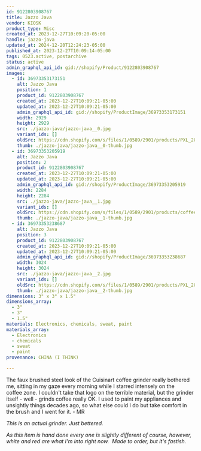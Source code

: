 ```yaml
---
id: 9122803908767
title: Jazzo Java
vendor: KIOSK
product_type: Misc
created_at: 2023-12-27T10:09:20-05:00
handle: jazzo-java
updated_at: 2024-12-20T12:24:23-05:00
published_at: 2023-12-27T10:09:14-05:00
tags: 0523.active, postarchive
status: active
admin_graphql_api_id: gid://shopify/Product/9122803908767
images:
  - id: 36973353173151
    alt: Jazzo Java
    position: 1
    product_id: 9122803908767
    created_at: 2023-12-27T10:09:21-05:00
    updated_at: 2023-12-27T10:09:21-05:00
    admin_graphql_api_id: gid://shopify/ProductImage/36973353173151
    width: 2929
    height: 2929
    src: ./jazzo-java/jazzo-java__0.jpg
    variant_ids: []
    oldSrc: https://cdn.shopify.com/s/files/1/0589/2901/products/PXL_20221209_134546187.jpg?v=1703689760
    thumb: ./jazzo-java/jazzo-java__0-thumb.jpg
  - id: 36973353205919
    alt: Jazzo Java
    position: 2
    product_id: 9122803908767
    created_at: 2023-12-27T10:09:21-05:00
    updated_at: 2023-12-27T10:09:21-05:00
    admin_graphql_api_id: gid://shopify/ProductImage/36973353205919
    width: 2284
    height: 2284
    src: ./jazzo-java/jazzo-java__1.jpg
    variant_ids: []
    oldSrc: https://cdn.shopify.com/s/files/1/0589/2901/products/coffeegedit.jpg?v=1703689761
    thumb: ./jazzo-java/jazzo-java__1-thumb.jpg
  - id: 36973353238687
    alt: Jazzo Java
    position: 3
    product_id: 9122803908767
    created_at: 2023-12-27T10:09:21-05:00
    updated_at: 2023-12-27T10:09:21-05:00
    admin_graphql_api_id: gid://shopify/ProductImage/36973353238687
    width: 3024
    height: 3024
    src: ./jazzo-java/jazzo-java__2.jpg
    variant_ids: []
    oldSrc: https://cdn.shopify.com/s/files/1/0589/2901/products/PXL_20221209_213410435.jpg?v=1703689761
    thumb: ./jazzo-java/jazzo-java__2-thumb.jpg
dimensions: 3" x 3" x 1.5"
dimensions_array:
  - 3"
  - 3"
  - 1.5"
materials: Electronics, chemicals, sweat, paint
materials_array:
  - Electronics
  - chemicals
  - sweat
  - paint
provenance: CHINA (I THINK)

---
```


The faux brushed steel look of the Cuisinart coffee grinder really bothered me, sitting in my gaze every morning while I starred intensely on the coffee zone. I couldn't take that logo on the terrible material, but the grinder itself - well - grinds coffee really OK. I used to paint my appliances and unsightly things decades ago, so what else could I do but take comfort in the brush and I went for it. - MR

_This is an actual grinder. Just bettered._  
  
_As this item is hand done every one is slightly different of course, however, white and red are what I'm into right now.  Made to order, but it's fastish._